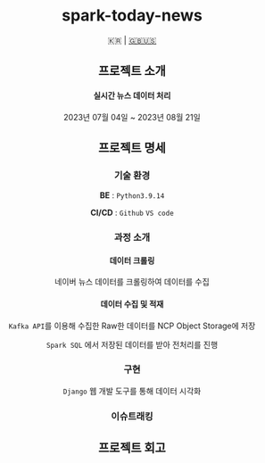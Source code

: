 <div align=center>

# spark-today-news
🇰🇷 | [🇬🇧🇺🇸](https://github.com/dongwoodev/spark-today-news/blob/feature/README_us.md)

## 프로젝트 소개
#### 실시간 뉴스 데이터 처리
2023년 07월 04일 ~ 2023년 08월 21일


## 프로젝트 명세
### 기술 환경
**BE** : `Python3.9.14`

**CI/CD** : `Github` `VS code`

### 과정 소개
#### 데이터 크롤링
네이버 뉴스 데이터를 크롤링하여 데이터를 수집
#### 데이터 수집 및 적재
`Kafka API`를 이용해 수집한 Raw한 데이터를 NCP Object Storage에 저장

`Spark SQL` 에서 저장된 데이터를 받아 전처리를 진행
### 구현

`Django` 웹 개발 도구를 통해 데이터 시각화


### 이슈트래킹

## 프로젝트 회고



</div>
